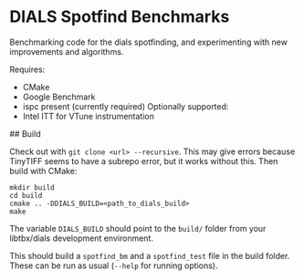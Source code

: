 # DIALS Spotfind Benchmarks

Benchmarking code for the dials spotfinding, and experimenting with new
improvements and algorithms.

Requires:
  - CMake
  - Google Benchmark
  - ispc present (currently required)
Optionally supported:
  - Intel ITT for VTune instrumentation

## Build

Check out with `git clone <url> --recursive`. This may give errors because
TinyTIFF seems to have a subrepo error, but it works without this. Then
build with CMake:

```
mkdir build
cd build
cmake .. -DDIALS_BUILD=<path_to_dials_build>
make
```

The variable `DIALS_BUILD` should point to the `build/` folder from your
libtbx/dials development environment.

This should build a `spotfind_bm` and a `spotfind_test` file in the build
folder. These can be run as usual (`--help` for running options).

